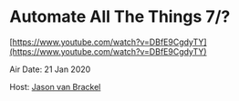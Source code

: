 # Automate All The Things 7/?

[https://www.youtube.com/watch?v=DBfE9CgdyTY](https://www.youtube.com/watch?v=DBfE9CgdyTY)

Air Date: 21 Jan 2020

Host: [Jason van Brackel](twitter.com/jasonvanbrackel)